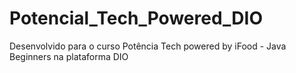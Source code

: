 # Potencial_Tech_Powered_DIO
Desenvolvido para o curso Potência Tech powered by iFood - Java Beginners na plataforma DIO
